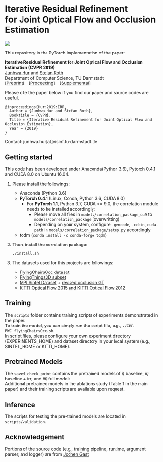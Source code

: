 # Iterative Residual Refinement <br/> for Joint Optical Flow and Occlusion Estimation

<img src=output.gif>

This repository is the PyTorch implementation of the paper:

**Iterative Residual Refinement for Joint Optical Flow and Occlusion Estimation (CVPR 2019)**  
[Junhwa Hur](https://sites.google.com/site/hurjunhwa) and [Stefan Roth](https://www.visinf.tu-darmstadt.de/team_members/sroth/sroth.en.jsp)  
Department of Computer Science, TU Darmstadt  
[[Preprint]](https://arxiv.org/pdf/1904.05290.pdf) &ensp; [[Proceeding]](http://openaccess.thecvf.com/content_CVPR_2019/papers/Hur_Iterative_Residual_Refinement_for_Joint_Optical_Flow_and_Occlusion_Estimation_CVPR_2019_paper.pdf) &ensp; [[Supplemental]](http://openaccess.thecvf.com/content_CVPR_2019/supplemental/Hur_Iterative_Residual_Refinement_CVPR_2019_supplemental.pdf)


Please cite the paper below if you find our paper and source codes are useful.  

    @inproceedings{Hur:2019:IRR,  
      Author = {Junhwa Hur and Stefan Roth},  
      Booktitle = {CVPR},  
      Title = {Iterative Residual Refinement for Joint Optical Flow and Occlusion Estimation},  
      Year = {2019}  
    }

Contact: junhwa.hur[at]visinf.tu-darmstadt.de

## Getting started
This code has been developed under Anaconda(Python 3.6), Pytorch 0.4.1 and CUDA 8.0 on Ubuntu 16.04.

1. Please install the followings:

   - Anaconda (Python 3.6)
   - __PyTorch 0.4.1__ (Linux, Conda, Python 3.6, CUDA 8.0)   
     - For __PyTorch 1.1__, Python 3.7, CUDA >= 9.0, the correlation module needs to be installed accordingly: 
        - Please move all files in `models/correlation_package_cu9` to `models/correlation_package` (overwritting)
        - Depending on your system, configure `-gencode`, `-ccbin`, `cuda-path` in `models/correlation_package/setup.py` accordingly
   - tqdm (`conda install -c conda-forge tqdm`)

2. Then, install the correlation package:
   ```
   ./install.sh
   ```

3. The datasets used for this projects are followings:
    - [FlyingChairsOcc dataset](https://github.com/visinf/irr/tree/master/flyingchairsocc)
    - [FlyingThings3D subset](https://lmb.informatik.uni-freiburg.de/resources/datasets/SceneFlowDatasets.en.html)
    - [MPI Sintel Dataset](http://sintel.is.tue.mpg.de/downloads) + [revised occlusion GT](https://download.visinf.tu-darmstadt.de/data/flyingchairs_occ/occlusions_rev.zip)
    - [KITTI Optical Flow 2015](http://www.cvlibs.net/datasets/kitti/eval_scene_flow.php?benchmark=flow) and [KITTI Optical Flow 2012](http://www.cvlibs.net/datasets/kitti/eval_stereo_flow.php?benchmark=flow)
    

  
## Training

The `scripts` folder contains training scripts of experiments demonstrated in the paper.  
To train the model, you can simply run the script file, e.g., `./IRR-PWC_flyingChairsOcc.sh`.  
In script files, please configure your own experiment directory (EXPERIMENTS_HOME) and dataset directory in your local system (e.g., SINTEL_HOME or KITTI_HOME).


## Pretrained Models

The `saved_check_point` contains the pretrained models of *i)* baseline, *ii)* baseline + irr, and *iii)* full models.  
Additional pretrained models in the ablations study (Table 1 in the main paper) and their training scripts are available upon request.

  
## Inference

The scripts for testing the pre-trained models are located in `scripts/validation`.


## Acknowledgement

Portions of the source code (e.g., training pipeline, runtime, argument parser, and logger) are from [Jochen Gast](https://scholar.google.com/citations?user=tmRcFacAAAAJ&hl=en)

